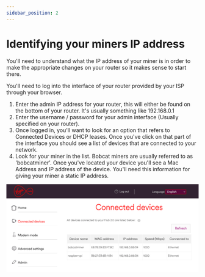 ```yaml
---
sidebar_position: 2
---
```


# Identifying your miners IP address

You'll need to understand what the IP address of your miner is in order to make the appropriate changes on your router so it makes sense to start there.

You'll need to log into the interface of your router provided by your ISP through your browser.

1. Enter the admin IP address for your router, this will either be found on the bottom of your router. It's usually something like 192.168.0.1
2. Enter the username / password for your admin interface (Usually specified on your router).
3. Once logged in, you'll want to look for an option that refers to Connected Devices or DHCP leases. Once you've click on that part of the interface you should see a list of devices that are connected to your network.
4. Look for your miner in the list. Bobcat miners are usually referred to as 'bobcatminer'. Once you've located your device you'll see a Mac Address and IP address of the device. You'll need this information for giving your miner a static IP address.


![Connected devices](./assets/connected-device-virgin-hub.png)
